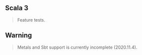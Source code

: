 Scala 3
-------
>Feature tests.

Warning
-------
>Metals and Sbt support is currently incomplete (2020.11.4).